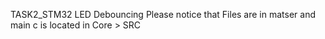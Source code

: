 TASK2_STM32 LED Debouncing 
Please notice that Files are in matser and main c is located in Core > SRC
